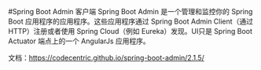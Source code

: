 #Spring Boot Admin   客户端
Spring Boot Admin 是一个管理和监控你的 Spring Boot 应用程序的应用程序。这些应用程序通过 Spring Boot Admin Client（通过 HTTP）注册或者使用 Spring Cloud（例如 Eureka）发现。UI只是 Spring Boot Actuator 端点上的一个 AngularJs 应用程序。


文档：https://codecentric.github.io/spring-boot-admin/2.1.5/


